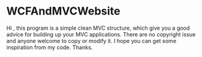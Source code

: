 # WCFAndMVCWebsite
Hi , this program is a simple clean MVC structure, which give you a good advice for building up your MVC applications. There are no copyright issue and anyone welcome to copy or modify it. I hope you can get some inspiration from my code. Thanks.
